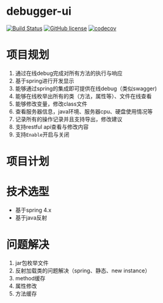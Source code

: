 # debugger-ui

[![Build Status](https://travis-ci.org/kawhii/debugger-ui.svg?branch=master)](https://travis-ci.org/kawhii/debugger-ui) [![GitHub license](https://img.shields.io/github/license/kawhii/debugger-ui.svg)](https://github.com/kawhii/debugger-ui/blob/master/LICENSE) [![codecov](https://codecov.io/gh/kawhii/debugger-ui/branch/master/graph/badge.svg)](https://codecov.io/gh/kawhii/debugger-ui)

# 项目规划

1. 通过在线debug完成对所有方法的执行与响应
2. 基于spring进行开发显示
3. 能够通过spring的集成即可提供在线debug（类似swagger)
4. 能够在线枚举出所有的类（方法，属性等）、文件在线查看
5. 能够修改变量，修改class文件
6. 查看服务器信息，java环境、服务器cpu、硬盘使用情况等
7. 记录所有的操作记录并且支持导出，修改建议
8. 支持restful api查看与修改内容
9. 支持`Enable`开启与关闭

# 项目计划

# 技术选型

* 基于spring 4.x
* 基于java反射


# 问题解决
1. jar包枚举文件
2. 反射加载类的问题解决（spring、静态、new instance）
3. method缓存
4. 属性修改
5. 方法缓存
